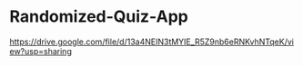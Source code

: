 # Randomized-Quiz-App
https://drive.google.com/file/d/13a4NEIN3tMYIE_R5Z9nb6eRNKvhNTqeK/view?usp=sharing
